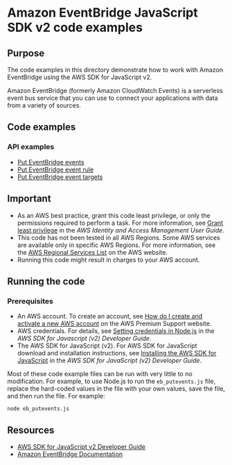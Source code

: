 # Amazon EventBridge JavaScript SDK v2 code examples
## Purpose
The code examples in this directory demonstrate how to work with Amazon EventBridge
using the AWS SDK for JavaScript v2.

Amazon EventBridge (formerly Amazon CloudWatch Events) is a serverless event bus service that you 
can use to connect your applications with data from a variety of sources.
## Code examples
### API examples
- [Put EventBridge events](./eb_putevents.js)
- [Put EventBridge event rule](./eb_putrule.js)
- [Put EventBridge event targets](./eb_puttargets.js)

## Important
- As an AWS best practice, grant this code least privilege, or only the 
  permissions required to perform a task. For more information, see 
  [Grant least privilege](https://docs.aws.amazon.com/IAM/latest/UserGuide/best-practices.html#grant-least-privilege) 
  in the *AWS Identity and Access Management User Guide*.
- This code has not been tested in all AWS Regions. Some AWS services are 
  available only in specific AWS Regions. For more information, see the 
  [AWS Regional Services List](https://aws.amazon.com/about-aws/global-infrastructure/regional-product-services/)
  on the AWS website.
- Running this code might result in charges to your AWS account.

## Running the code

### Prerequisites
- An AWS account. To create an account, see [How do I create and activate a new AWS account](https://aws.amazon.com/premiumsupport/knowledge-center/create-and-activate-aws-account/) on the AWS Premium Support website.
- AWS credentials. For details, see  [Setting credentials in Node.js](https://docs.aws.amazon.com/sdk-for-javascript/v2/developer-guide/setting-credentials-node.html) in the 
  *AWS SDK for Javascript (v2) Developer Guide*.
- The AWS SDK for JavaScript (v2). For AWS SDK for JavaScript download and installation instructions, see 
  [Installing the AWS SDK for JavaScript](https://docs.aws.amazon.com/sdk-for-javascript/v2/developer-guide/installing-jssdk.html) in the 
  *AWS SDK for JavaScript (v2) Developer Guide*.

Most of these code example files can be run with very little to no modification. For example, to use Node.js 
to run the `eb_putevents.js` file, replace the hard-coded values in the file with your own values, save the file, and then run the file. For example:

```
node eb_putevents.js
```

## Resources
 
- [AWS SDK for JavaScript v2 Developer Guide](https://docs.aws.amazon.com/sdk-for-javascript/v2/developer-guide/)
- [Amazon EventBridge Documentation](https://docs.aws.amazon.com/eventbridge)

